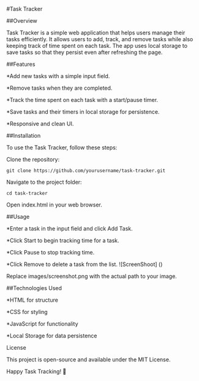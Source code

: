 #Task Tracker

##Overview

Task Tracker is a simple web application that helps users manage their tasks efficiently. It allows users to add, track, and remove tasks while also keeping track of time spent on each task. The app uses local storage to save tasks so that they persist even after refreshing the page.

##Features

*Add new tasks with a simple input field.

*Remove tasks when they are completed.

*Track the time spent on each task with a start/pause timer.

*Save tasks and their timers in local storage for persistence.

*Responsive and clean UI.

##Installation

To use the Task Tracker, follow these steps:

Clone the repository:
```
git clone https://github.com/yourusername/task-tracker.git
```
Navigate to the project folder:
```
cd task-tracker
```
Open index.html in your web browser.

##Usage

*Enter a task in the input field and click Add Task.

*Click Start to begin tracking time for a task.

*Click Pause to stop tracking time.

*Click Remove to delete a task from the list.
![ScreenShoot]
()




Replace images/screenshot.png with the actual path to your image.

##Technologies Used

*HTML for structure

*CSS for styling

*JavaScript for functionality

*Local Storage for data persistence

License

This project is open-source and available under the MIT License.

Happy Task Tracking! 🚀

